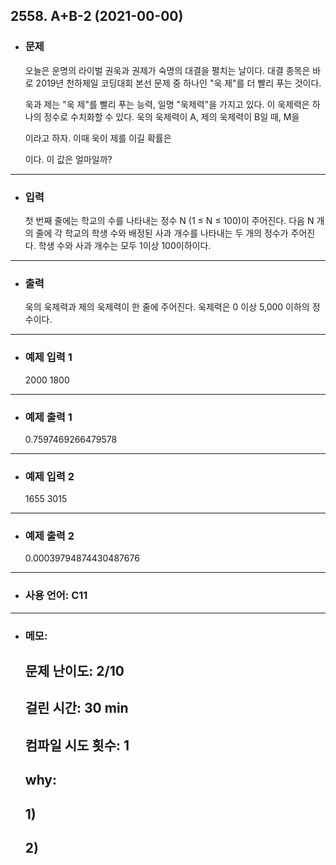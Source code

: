 ## 2558. A+B-2 (2021-00-00)

- ### 문제

  오늘은 운명의 라이벌 권욱과 권제가 숙명의 대결을 펼치는 날이다. 대결 종목은 바로 2019년 천하제일 코딩대회 본선 문제 중 하나인 "욱 제"를 더 빨리 푸는 것이다.

  욱과 제는 "욱 제"를 빨리 푸는 능력, 일명 "욱제력"을 가지고 있다. 이 욱제력은 하나의 정수로 수치화할 수 있다. 욱의 욱제력이 A, 제의 욱제력이 B일 때, M을 
 
  이라고 하자. 이때 욱이 제를 이길 확률은 
 
  이다. 이 값은 얼마일까?
  
---


- ### 입력
  
  첫 번째 줄에는 학교의 수를 나타내는 정수 N (1 ≤ N ≤ 100)이 주어진다. 다음 N 개의 줄에 각 학교의 학생 수와 배정된 사과 개수를 나타내는 두 개의 정수가 주어진다. 학생 수와 사과 개수는 모두 1이상 100이하이다. 


---

- ### 출력

  욱의 욱제력과 제의 욱제력이 한 줄에 주어진다. 욱제력은 0 이상 5,000 이하의 정수이다.

---
 
- ### 예제 입력 1 

  2000 1800

---

- ### 예제 출력 1 

  0.7597469266479578
  
---

- ### 예제 입력 2

  1655 3015

---

- ### 예제 출력 2

  0.00039794874430487676
  
---

- ### 사용 언어: C11

---

- ### 메모:

  ## 문제 난이도: 2/10
  ## 걸린 시간: 30 min
  ## 컴파일 시도 횟수: 1
  ## why:
  ## 1)
  ## 2)
  
